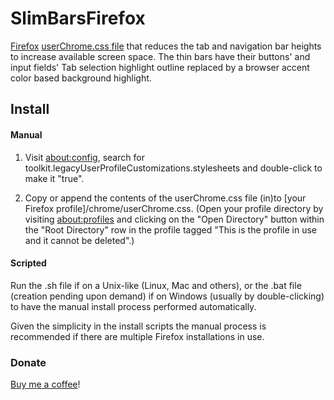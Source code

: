 # SlimBarsFirefox

[Firefox](https://www.mozilla.org/en-US/firefox/) [userChrome.css file](https://www.userchrome.org/) that reduces the tab and navigation bar heights to increase available screen space. The thin bars have their buttons' and input fields' Tab selection highlight outline replaced by a browser accent color based background highlight.



## Install

#### Manual

1. Visit [about:config](https://support.mozilla.org/en-US/kb/about-config-editor-firefox), search for toolkit.legacyUserProfileCustomizations.stylesheets and double-click to make it "true".

2. Copy or append the contents of the userChrome.css file (in)to [your Firefox profile]/chrome/userChrome.css. (Open your profile directory by visiting [about:profiles](https://support.mozilla.org/en-US/kb/profile-manager-create-remove-switch-firefox-profiles) and clicking on the "Open Directory" button within the "Root Directory" row in the profile tagged "This is the profile in use and it cannot be deleted".)


#### Scripted

Run the .sh file if on a Unix-like (Linux, Mac and others), or the .bat file (creation pending upon demand) if on Windows (usually by double-clicking) to have the manual install process performed automatically.

Given the simplicity in the install scripts the manual process is recommended if there are multiple Firefox installations in use.



### Donate

[Buy me a coffee](https://ko-fi.com/zyoxzsys)!
